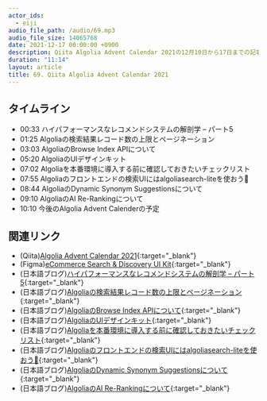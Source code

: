 ```yaml
---
actor_ids:
  - eiji
audio_file_path: /audio/69.mp3
audio_file_size: 14065768
date: 2021-12-17 00:00:00 +0900
description: Qiita Algolia Advent Calendar 2021の12月10日から17日までの記事について話しました
duration: "11:14"
layout: article
title: 69. Qiita Algolia Advent Calendar 2021
---
```


## タイムライン

- 00:33 ハイパフォーマンスなレコメンドシステムの解剖学 – パート5
- 01:25 Algoliaの検索結果レコード数の上限とページネーション
- 03:03 AlgoliaのBrowse Index APIについて
- 05:20 AlgoliaのUIデザインキット
- 07:02 Algoliaを本番環境に導入する前に確認しておきたいチェックリスト
- 07:55 Algoliaのフロントエンドの検索UIにはalgoliasearch-liteを使おう🔎
- 08:44 AlgoliaのDynamic Synonym Suggestionsについて
- 09:10 AlgoliaのAI Re-Rankingについて
- 10:10 今後のAlgolia Advent Calenderの予定
  
## 関連リンク

- (Qiita)[Algolia Advent Calendar 2021](https://qiita.com/advent-calendar/2021/algolia){:target="_blank"}
- (Figma)[eCommerce Search & Discovery UI Kit](https://www.figma.com/community/file/981543186947734892){:target="_blank"}
- (日本語ブログ)[ハイパフォーマンスなレコメンドシステムの解剖学 – パート5](https://shinodogg.com/2021/12/09/the-anatomy-of-high-performance-recommender-systems-part-v/){:target="_blank"}
- (日本語ブログ)[Algoliaの検索結果レコード数の上限とページネーション](https://shinodogg.com/2021/12/09/pagination/){:target="_blank"}
- (日本語ブログ)[AlgoliaのBrowse Index APIについて](https://shinodogg.com/2021/12/10/algolia-browse-index-api/){:target="_blank"}
- (日本語ブログ)[AlgoliaのUIデザインキット](https://shinodogg.com/2021/12/14/ui-kits/){:target="_blank"}
- (日本語ブログ)[Algoliaを本番環境に導入する前に確認しておきたいチェックリスト](https://shinodogg.com/2021/12/13/implementation-checklist/){:target="_blank"}
- (日本語ブログ)[Algoliaのフロントエンドの検索UIにはalgoliasearch-liteを使おう🔎](https://shinodogg.com/2021/12/10/algoliasearch-lite/){:target="_blank"}
- (日本語ブログ)[AlgoliaのDynamic Synonym Suggestionsについて](https://shinodogg.com/2021/12/14/dynamic-synonym-suggestions/){:target="_blank"}
- (日本語ブログ)[AlgoliaのAI Re-Rankingについて](https://shinodogg.com/2021/12/16/algolia-ai-re-ranking/){:target="_blank"}
